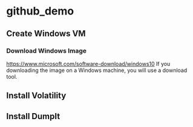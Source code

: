 # github_demo

## Create Windows VM
### Download Windows Image
https://www.microsoft.com/software-download/windows10
If you downloading the image on a Windows machine, you will use a download tool. 

## Install Volatility

## Install DumpIt
